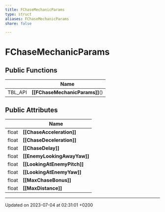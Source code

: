 ```yaml
---
title: FChaseMechanicParams
type: struct
aliases: FChaseMechanicParams
share: false

---
```


# FChaseMechanicParams





## Public Functions

|                | Name           |
| -------------- | -------------- |
| TBL_API | **[[FChaseMechanicParams]]**() |

## Public Attributes

|                | Name           |
| -------------- | -------------- |
| float | **[[ChaseAcceleration]]**  |
| float | **[[ChaseDeceleration]]**  |
| float | **[[ChaseDelay]]**  |
| float | **[[EnemyLookingAwayYaw]]**  |
| float | **[[LookingAtEnemyPitch]]**  |
| float | **[[LookingAtEnemyYaw]]**  |
| float | **[[MaxChaseBonus]]**  |
| float | **[[MaxDistance]]**  |

-------------------------------

Updated on 2023-07-04 at 02:31:01 +0200